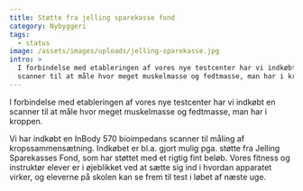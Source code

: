 ```yaml
---
title: Støtte fra jelling sparekasse fond
category: Nybyggeri
tags:
  - status
image: /assets/images/uploads/jelling-sparekasse.jpg
intro: >
  I forbindelse med etableringen af vores nye testcenter har vi indkøbt en
  scanner til at måle hvor meget muskelmasse og fedtmasse, man har i kroppen.
---
```

I forbindelse med etableringen af vores nye testcenter har vi indkøbt en scanner til at måle hvor meget muskelmasse og fedtmasse, man har i kroppen. 



Vi har indkøbt en InBody 570 bioimpedans scanner til måling af kropssammensætning. Indkøbet er bl.a. gjort mulig pga. støtte fra Jelling Sparekasses Fond, som har støttet med et rigtig fint beløb. Vores fitness og instruktør elever er i øjeblikket ved at sætte sig ind i hvordan apparatet virker, og eleverne på skolen kan se frem til test i løbet af næste uge.
